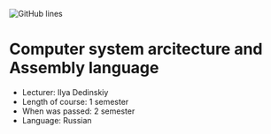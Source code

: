 ![GitHub lines](https://img.shields.io/tokei/lines/github/Vokerlee/Assembly)

# Computer system arcitecture and Assembly language

* Lecturer: Ilya Dedinskiy
* Length of course: 1 semester
* When was passed: 2 semester
* Language: Russian
